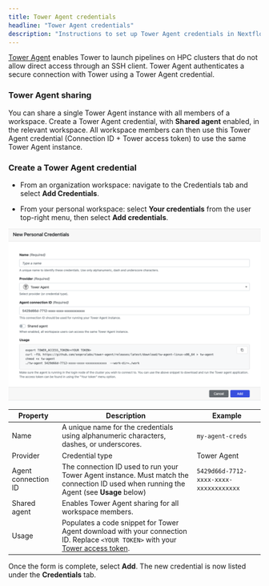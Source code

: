 ```yaml
---
title: Tower Agent credentials
headline: "Tower Agent credentials"
description: "Instructions to set up Tower Agent credentials in Nextflow Tower."
---
```


[Tower Agent](../agent.md) enables Tower to launch pipelines on HPC clusters that do not allow direct access through an SSH client. Tower Agent authenticates a secure connection with Tower using a Tower Agent credential.

### Tower Agent sharing

You can share a single Tower Agent instance with all members of a workspace. Create a Tower Agent credential, with **Shared agent** enabled, in the relevant workspace. All workspace members can then use this Tower Agent credential (Connection ID + Tower access token) to use the same Tower Agent instance.

### Create a Tower Agent credential

-   From an organization workspace: navigate to the Credentials tab and select **Add Credentials**.

-   From your personal workspace: select **Your credentials** from the user top-right menu, then select **Add credentials**.

![](_images/agent_credential.png)

| Property            | Description                                                                                                                                                       | Example                                |
| ------------------- | ----------------------------------------------------------------------------------------------------------------------------------------------------------------- | -------------------------------------- |
| Name                | A unique name for the credentials using alphanumeric characters, dashes, or underscores.                                                                           | `my-agent-creds`                       |
| Provider            | Credential type                                                                                                                                                   | Tower Agent                            |
| Agent connection ID | The connection ID used to run your Tower Agent instance. Must match the connection ID used when running the Agent (see **Usage** below)                           | `5429d66d-7712-xxxx-xxxx-xxxxxxxxxxxx` |
| Shared agent        | Enables Tower Agent sharing for all workspace members.                                                                                                            |                                        |
| Usage               | Populates a code snippet for Tower Agent download with your connection ID. Replace `<YOUR TOKEN>` with your [Tower access token](api/overview.md#authentication). |                                        |

Once the form is complete, select **Add**. The new credential is now listed under the **Credentials** tab.
